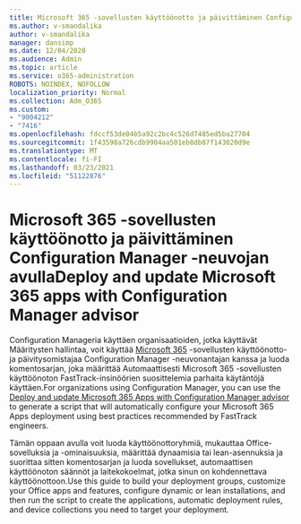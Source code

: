 ```yaml
---
title: Microsoft 365 -sovellusten käyttöönotto ja päivittäminen Configuration Manager -neuvojan avulla
ms.author: v-smandalika
author: v-smandalika
manager: dansimp
ms.date: 12/04/2020
ms.audience: Admin
ms.topic: article
ms.service: o365-administration
ROBOTS: NOINDEX, NOFOLLOW
localization_priority: Normal
ms.collection: Adm_O365
ms.custom:
- "9004212"
- "7416"
ms.openlocfilehash: fdccf53de04b5a92c2bc4c526d7485ed5ba27704
ms.sourcegitcommit: 1f43598a726cdb9904aa501eb8db87f143020d9e
ms.translationtype: MT
ms.contentlocale: fi-FI
ms.lasthandoff: 03/23/2021
ms.locfileid: "51122876"
---
```

# <a name="deploy-and-update-microsoft-365-apps-with-configuration-manager-advisor"></a><span data-ttu-id="bb122-102">Microsoft 365 -sovellusten käyttöönotto ja päivittäminen Configuration Manager -neuvojan avulla</span><span class="sxs-lookup"><span data-stu-id="bb122-102">Deploy and update Microsoft 365 apps with Configuration Manager advisor</span></span>

<span data-ttu-id="bb122-103">Configuration Manageria käyttäen organisaatioiden, jotka käyttävät Määritysten hallintaa, voit käyttää [Microsoft 365](https://go.microsoft.com/fwlink/?linkid=2146549) -sovellusten käyttöönotto- ja päivitysomistajaa Configuration Manager -neuvonantajan kanssa ja luoda komentosarjan, joka määrittää Automaattisesti Microsoft 365 -sovellusten käyttöönoton FastTrack-insinöörien suosittelemia parhaita käytäntöjä käyttäen.</span><span class="sxs-lookup"><span data-stu-id="bb122-103">For organizations using Configuration Manager, you can use the [Deploy and update Microsoft 365 Apps with Configuration Manager advisor](https://go.microsoft.com/fwlink/?linkid=2146549) to generate a script that will automatically configure your Microsoft 365 Apps deployment using best practices recommended by FastTrack engineers.</span></span>

<span data-ttu-id="bb122-104">Tämän oppaan avulla voit luoda käyttöönottoryhmiä, mukauttaa Office-sovelluksia ja -ominaisuuksia, määrittää dynaamisia tai lean-asennuksia ja suorittaa sitten komentosarjan ja luoda sovellukset, automaattisen käyttöönoton säännöt ja laitekokoelmat, jotka sinun on kohdennettava käyttöönottoon.</span><span class="sxs-lookup"><span data-stu-id="bb122-104">Use this guide to build your deployment groups, customize your Office apps and features, configure dynamic or lean installations, and then run the script to create the applications, automatic deployment rules, and device collections you need to target your deployment.</span></span>
